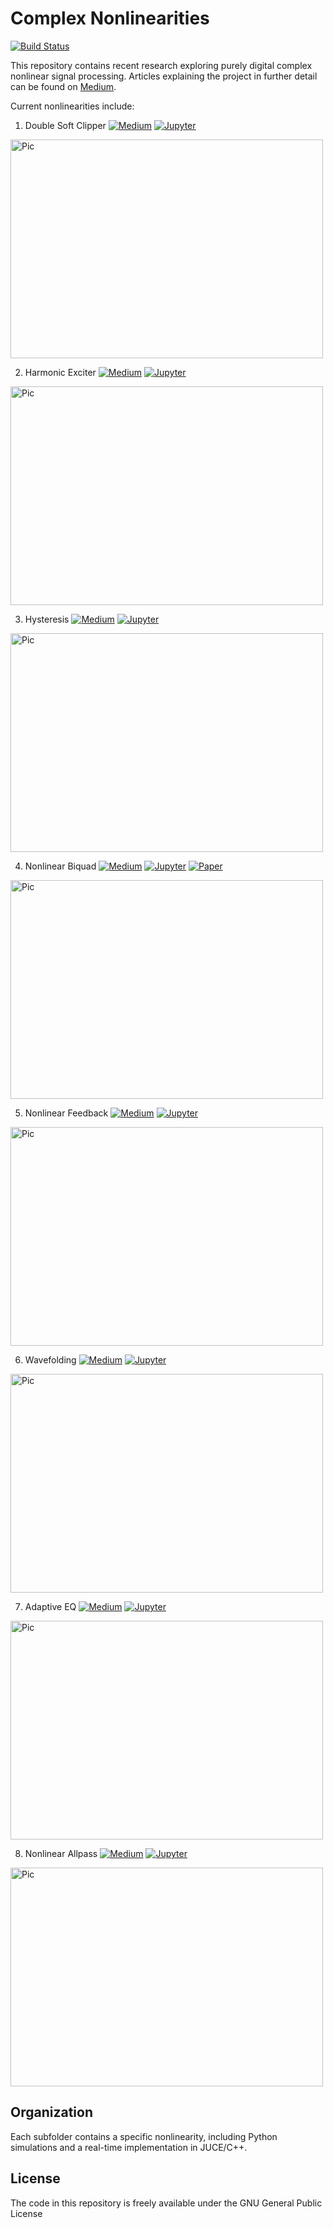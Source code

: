 # Complex Nonlinearities

[![Build Status](https://travis-ci.com/jatinchowdhury18/ComplexNonlinearities.svg?branch=master)](https://travis-ci.com/jatinchowdhury18/ComplexNonlinearities)

This repository contains recent research exploring purely digital complex nonlinear signal processing.
Articles explaining the project in further detail can be found on [Medium](https://medium.com/@jatinchowdhury18/complex-nonlinearities-episode-0-why-4ad9b3eed60f).

Current nonlinearities include:

1. Double Soft Clipper
[![Medium](https://img.shields.io/badge/Read%20on-Medium-blue)](https://medium.com/@jatinchowdhury18/complex-nonlinearities-episode-1-double-soft-clipper-5ce826fa82d6)
[![Jupyter](https://img.shields.io/badge/Read%20as-Jupyter-orange)](https://ccrma.stanford.edu/~jatin/ComplexNonlinearities/DoubleSoftClipper.html)

<img src="https://github.com/jatinchowdhury18/ComplexNonlinearities/blob/master/DoubleSoftClipper/Pics/Weird.png" alt="Pic" width="500" height="350">

2. Harmonic Exciter
[![Medium](https://img.shields.io/badge/Read%20on-Medium-blue)](https://medium.com/@jatinchowdhury18/complex-nonlinearities-epsiode-2-harmonic-exciter-cd883d888a43)
[![Jupyter](https://img.shields.io/badge/Read%20as-Jupyter-orange)](https://ccrma.stanford.edu/~jatin/ComplexNonlinearities/Exciter.html)

<img src="https://github.com/jatinchowdhury18/ComplexNonlinearities/blob/master/Exciter/Pics/exciter_static.png" alt="Pic" width="500" height="350">

3. Hysteresis
[![Medium](https://img.shields.io/badge/Read%20on-Medium-blue)](https://medium.com/@jatinchowdhury18/complex-nonlinearities-episode-3-hysteresis-fdeb2cd3e3f6)
[![Jupyter](https://img.shields.io/badge/Read%20as-Jupyter-orange)](https://ccrma.stanford.edu/~jatin/ComplexNonlinearities/Hysteresis.html)

<img src="https://github.com/jatinchowdhury18/ComplexNonlinearities/blob/master/Hysteresis/Pics/Extreme_Hysteresis.png" alt="Pic" width="500" height="350">

4. Nonlinear Biquad
[![Medium](https://img.shields.io/badge/Read%20on-Medium-blue)](https://medium.com/@jatinchowdhury18/complex-nonlinearities-episode-4-nonlinear-biquad-filters-ae6b3f23cb0e)
[![Jupyter](https://img.shields.io/badge/Read%20as-Jupyter-orange)](https://ccrma.stanford.edu/~jatin/ComplexNonlinearities/NLBiquad.html)
[![Paper](https://img.shields.io/badge/Read-Paper-yellow)](https://ccrma.stanford.edu/~jatin/ComplexNonlinearities/Nonlinear_Biquad.pdf)

<img src="https://github.com/jatinchowdhury18/ComplexNonlinearities/blob/master/NonlinearBiquad/Pics/NL-LowShelf.png" alt="Pic" width="500" height="350">

5. Nonlinear Feedback
[![Medium](https://img.shields.io/badge/Read%20on-Medium-blue)](https://medium.com/@jatinchowdhury18/complex-nonlinearities-episode-5-nonlinear-feedback-filters-115e65fc0402)
[![Jupyter](https://img.shields.io/badge/Read%20as-Jupyter-orange)](https://ccrma.stanford.edu/~jatin/ComplexNonlinearities/NLFeedback.html)

<img src="https://github.com/jatinchowdhury18/ComplexNonlinearities/blob/master/NonlinearFeedback/Pics/LPF-NL.png" alt="Pic" width="500" height="350">

6. Wavefolding
[![Medium](https://img.shields.io/badge/Read%20on-Medium-blue)](https://medium.com/@jatinchowdhury18/complex-nonlinearities-episode-6-wavefolding-9529b5fe4102)
[![Jupyter](https://img.shields.io/badge/Read%20as-Jupyter-orange)](https://ccrma.stanford.edu/~jatin/ComplexNonlinearities/Wavefolder.html)

<img src="https://github.com/jatinchowdhury18/ComplexNonlinearities/blob/master/Wavefolder/Pics/sat_wave.png" alt="Pic" width="500" height="350">

7. Adaptive EQ
[![Medium](https://img.shields.io/badge/Read%20on-Medium-blue)](https://medium.com/@jatinchowdhury18/complex-nonlinearities-episode-7-adaptive-eq-b74b889b00df)
[![Jupyter](https://img.shields.io/badge/Read%20as-Jupyter-orange)](https://ccrma.stanford.edu/~jatin/ComplexNonlinearities/CopyEQ.html)

<img src="https://github.com/jatinchowdhury18/ComplexNonlinearities/blob/master/CopyEQ/Pics/ex3_out.png" alt="Pic" width="500" height="350">

8. Nonlinear Allpass
[![Medium](https://img.shields.io/badge/Read%20on-Medium-blue)](https://medium.com/@jatinchowdhury18/complex-nonlinearities-episode-8-nonlinear-allpass-filters-bd177c71078f)
[![Jupyter](https://img.shields.io/badge/Read%20as-Jupyter-orange)](https://ccrma.stanford.edu/~jatin/ComplexNonlinearities/NLAllpass.html)

<img src="https://github.com/jatinchowdhury18/ComplexNonlinearities/blob/master/NonlinearAllpass/Pics/sine_nlapf.png" alt="Pic" width="500" height="350">

## Organization

Each subfolder contains a specific nonlinearity, including Python simulations
and a real-time implementation in JUCE/C++.

## License

The code in this repository is freely available under the GNU General Public License
